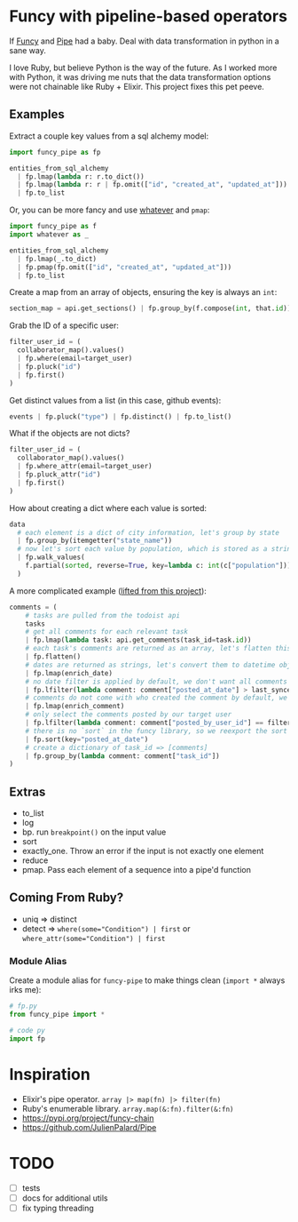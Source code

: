 # Funcy with pipeline-based operators

If [Funcy](https://github.com/Suor/funcy) and [Pipe](https://github.com/JulienPalard/Pipe) had a baby. Deal with data transformation in python in a sane way.

I love Ruby, but believe Python is the way of the future. As I worked more with Python, it was driving me nuts that the
data transformation options were not chainable like Ruby + Elixir. This project fixes this pet peeve.

## Examples

Extract a couple key values from a sql alchemy model:

```python
import funcy_pipe as fp

entities_from_sql_alchemy
  | fp.lmap(lambda r: r.to_dict())
  | fp.lmap(lambda r: r | fp.omit(["id", "created_at", "updated_at"]))
  | fp.to_list
```

Or, you can be more fancy and use [whatever](https://github.com/Suor/whatever) and `pmap`:

```python
import funcy_pipe as f
import whatever as _

entities_from_sql_alchemy
  | fp.lmap(_.to_dict)
  | fp.pmap(fp.omit(["id", "created_at", "updated_at"]))
  | fp.to_list
```

Create a map from an array of objects, ensuring the key is always an `int`:

```python
section_map = api.get_sections() | fp.group_by(f.compose(int, that.id))
```

Grab the ID of a specific user:

```python
filter_user_id = (
  collaborator_map().values()
  | fp.where(email=target_user)
  | fp.pluck("id")
  | fp.first()
)
```

Get distinct values from a list (in this case, github events):

```python
events | fp.pluck("type") | fp.distinct() | fp.to_list()
```

What if the objects are not dicts?

```python
filter_user_id = (
  collaborator_map().values()
  | fp.where_attr(email=target_user)
  | fp.pluck_attr("id")
  | fp.first()
)
```

How about creating a dict where each value is sorted:

```python
data
  # each element is a dict of city information, let's group by state
  | fp.group_by(itemgetter("state_name"))
  # now let's sort each value by population, which is stored as a string
  | fp.walk_values(
    f.partial(sorted, reverse=True, key=lambda c: int(c["population"])),
  )
```

A more complicated example ([lifted from this project](https://github.com/iloveitaly/todoist-digest/blob/2f893709da2cf3a0f715125053af705fc3adbc4c/run.py#L151-L166)):

```python
comments = (
    # tasks are pulled from the todoist api
    tasks
    # get all comments for each relevant task
    | fp.lmap(lambda task: api.get_comments(task_id=task.id))
    # each task's comments are returned as an array, let's flatten this
    | fp.flatten()
    # dates are returned as strings, let's convert them to datetime objects
    | fp.lmap(enrich_date)
    # no date filter is applied by default, we don't want all comments
    | fp.lfilter(lambda comment: comment["posted_at_date"] > last_synced_date)
    # comments do not come with who created the comment by default, we need to hit a separate API to add this to the comment
    | fp.lmap(enrich_comment)
    # only select the comments posted by our target user
    | fp.lfilter(lambda comment: comment["posted_by_user_id"] == filter_user_id)
    # there is no `sort` in the funcy library, so we reexport the sort built-in so it's pipe-able
    | fp.sort(key="posted_at_date")
    # create a dictionary of task_id => [comments]
    | fp.group_by(lambda comment: comment["task_id"])
)
```

## Extras

* to_list
* log
* bp. run `breakpoint()` on the input value
* sort
* exactly_one. Throw an error if the input is not exactly one element
* reduce
* pmap. Pass each element of a sequence into a pipe'd function

## Coming From Ruby?

* uniq => distinct
* detect => `where(some="Condition") | first` or `where_attr(some="Condition") | first`

### Module Alias

Create a module alias for `funcy-pipe` to make things clean (`import *` always irks me):

```python
# fp.py
from funcy_pipe import *

# code py
import fp
```

# Inspiration

* Elixir's pipe operator. `array |> map(fn) |> filter(fn)`
* Ruby's enumerable library. `array.map(&:fn).filter(&:fn)`
* https://pypi.org/project/funcy-chain
* https://github.com/JulienPalard/Pipe

# TODO

- [ ] tests
- [ ] docs for additional utils
- [ ] fix typing threading
